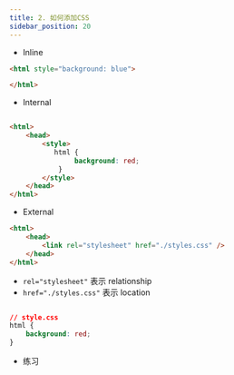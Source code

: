 ```yaml
---
title: 2. 如何添加CSS
sidebar_position: 20
---
```


- Inline

```html
<html style="background: blue">

</html>
```

- Internal

```html

<html>
    <head>
        <style>
           html {
                background: red;
            } 
        </style>
    </head>
</html>
```

- External

```html
<html>
    <head>
        <link rel="stylesheet" href="./styles.css" />
    </head>
</html>
```
- `rel="stylesheet"` 表示 relationship
- `href="./styles.css"` 表示 location

```css

// style.css
html {
    background: red;
}
```

- 练习
